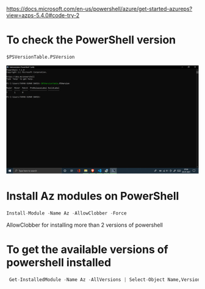 https://docs.microsoft.com/en-us/powershell/azure/get-started-azureps?view=azps-5.4.0#code-try-2


# To check the PowerShell version 
```python
$PSVersionTable.PSVersion
```

![Alt text](https://github.com/TapanKumarBarik/Azure-powerShell/blob/main/Screenshot%20(42).png)

# Install Az modules on PowerShell
```python
Install-Module -Name Az -AllowClobber -Force
```
AllowClobber for installing more than 2 versions of powershell

# To get the available versions of powershell installed 
```python
 Get-InstalledModule -Name Az -AllVersions | Select-Object Name,Version
 ```
 
